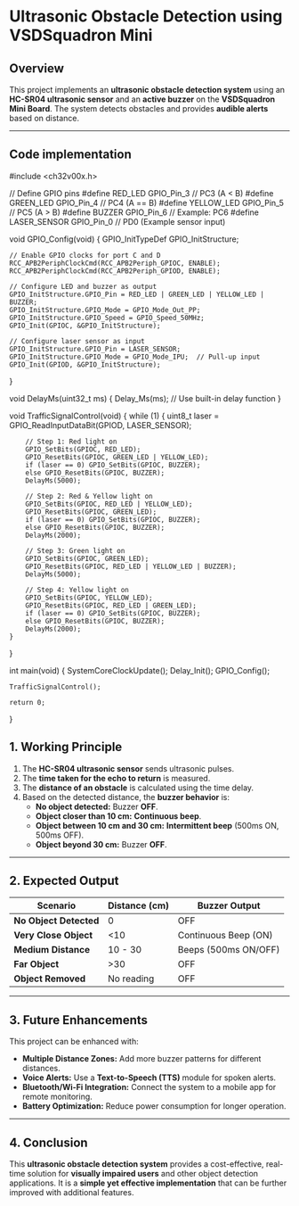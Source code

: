 # Ultrasonic Obstacle Detection using VSDSquadron Mini

## Overview
This project implements an **ultrasonic obstacle detection system** using an **HC-SR04 ultrasonic sensor** and an **active buzzer** on the **VSDSquadron Mini Board**. The system detects obstacles and provides **audible alerts** based on distance.

---
## Code implementation

#include <ch32v00x.h>

// Define GPIO pins
#define RED_LED     GPIO_Pin_3  // PC3 (A < B)
#define GREEN_LED   GPIO_Pin_4  // PC4 (A == B)
#define YELLOW_LED  GPIO_Pin_5  // PC5 (A > B)
#define BUZZER      GPIO_Pin_6  // Example: PC6
#define LASER_SENSOR GPIO_Pin_0  // PD0 (Example sensor input)

void GPIO_Config(void) {
    GPIO_InitTypeDef GPIO_InitStructure;

    // Enable GPIO clocks for port C and D
    RCC_APB2PeriphClockCmd(RCC_APB2Periph_GPIOC, ENABLE);
    RCC_APB2PeriphClockCmd(RCC_APB2Periph_GPIOD, ENABLE);

    // Configure LED and buzzer as output
    GPIO_InitStructure.GPIO_Pin = RED_LED | GREEN_LED | YELLOW_LED | BUZZER;
    GPIO_InitStructure.GPIO_Mode = GPIO_Mode_Out_PP;
    GPIO_InitStructure.GPIO_Speed = GPIO_Speed_50MHz;
    GPIO_Init(GPIOC, &GPIO_InitStructure);

    // Configure laser sensor as input
    GPIO_InitStructure.GPIO_Pin = LASER_SENSOR;
    GPIO_InitStructure.GPIO_Mode = GPIO_Mode_IPU;  // Pull-up input
    GPIO_Init(GPIOD, &GPIO_InitStructure);
}

void DelayMs(uint32_t ms) {
    Delay_Ms(ms);  // Use built-in delay function
}

void TrafficSignalControl(void) {
    while (1) {
        uint8_t laser = GPIO_ReadInputDataBit(GPIOD, LASER_SENSOR);

        // Step 1: Red light on
        GPIO_SetBits(GPIOC, RED_LED);
        GPIO_ResetBits(GPIOC, GREEN_LED | YELLOW_LED);
        if (laser == 0) GPIO_SetBits(GPIOC, BUZZER);
        else GPIO_ResetBits(GPIOC, BUZZER);
        DelayMs(5000);

        // Step 2: Red & Yellow light on
        GPIO_SetBits(GPIOC, RED_LED | YELLOW_LED);
        GPIO_ResetBits(GPIOC, GREEN_LED);
        if (laser == 0) GPIO_SetBits(GPIOC, BUZZER);
        else GPIO_ResetBits(GPIOC, BUZZER);
        DelayMs(2000);

        // Step 3: Green light on
        GPIO_SetBits(GPIOC, GREEN_LED);
        GPIO_ResetBits(GPIOC, RED_LED | YELLOW_LED | BUZZER);
        DelayMs(5000);

        // Step 4: Yellow light on
        GPIO_SetBits(GPIOC, YELLOW_LED);
        GPIO_ResetBits(GPIOC, RED_LED | GREEN_LED);
        if (laser == 0) GPIO_SetBits(GPIOC, BUZZER);
        else GPIO_ResetBits(GPIOC, BUZZER);
        DelayMs(2000);
    }
}

int main(void) {
    SystemCoreClockUpdate();
    Delay_Init();
    GPIO_Config();

    TrafficSignalControl();

    return 0;
}


## 1. Working Principle
1. The **HC-SR04 ultrasonic sensor** sends ultrasonic pulses.
2. The **time taken for the echo to return** is measured.
3. The **distance of an obstacle** is calculated using the time delay.
4. Based on the detected distance, the **buzzer behavior** is:
   - **No object detected:** Buzzer **OFF**.
   - **Object closer than 10 cm:** **Continuous beep**.
   - **Object between 10 cm and 30 cm:** **Intermittent beep** (500ms ON, 500ms OFF).
   - **Object beyond 30 cm:** Buzzer **OFF**.

---

## 2. Expected Output
| Scenario               | Distance (cm) | Buzzer Output             |
|------------------------|--------------|---------------------------|
| **No Object Detected** | 0            | OFF                       |
| **Very Close Object**  | <10          | Continuous Beep (ON)      |
| **Medium Distance**    | 10 - 30      | Beeps (500ms ON/OFF)      |
| **Far Object**         | >30          | OFF                       |
| **Object Removed**     | No reading   | OFF                       |

---

## 3. Future Enhancements
This project can be enhanced with:
- **Multiple Distance Zones:** Add more buzzer patterns for different distances.
- **Voice Alerts:** Use a **Text-to-Speech (TTS)** module for spoken alerts.
- **Bluetooth/Wi-Fi Integration:** Connect the system to a mobile app for remote monitoring.
- **Battery Optimization:** Reduce power consumption for longer operation.

---

## 4. Conclusion
This **ultrasonic obstacle detection system** provides a cost-effective, real-time solution for **visually impaired users** and other object detection applications. It is a **simple yet effective implementation** that can be further improved with additional features.



